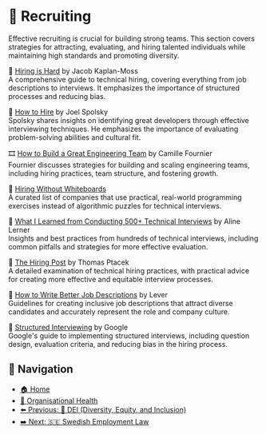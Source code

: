 # 🧲 Recruiting

Effective recruiting is crucial for building strong teams. This section covers strategies for attracting, evaluating, and hiring talented individuals while maintaining high standards and promoting diversity.

🔗 [Hiring is Hard](https://jacobian.org/2021/mar/8/hiring-is-hard/) by Jacob Kaplan-Moss  
A comprehensive guide to technical hiring, covering everything from job descriptions to interviews. It emphasizes the importance of structured processes and reducing bias.

🔗 [How to Hire](https://www.joelonsoftware.com/2006/10/25/the-guerrilla-guide-to-interviewing-version-30/) by Joel Spolsky  
Spolsky shares insights on identifying great developers through effective interviewing techniques. He emphasizes the importance of evaluating problem-solving abilities and cultural fit.

🎞 [How to Build a Great Engineering Team](https://www.youtube.com/watch?v=7yqExZqGOZ4) by Camille Fournier  
Fournier discusses strategies for building and scaling engineering teams, including hiring practices, team structure, and fostering growth.

🔗 [Hiring Without Whiteboards](https://github.com/poteto/hiring-without-whiteboards)  
A curated list of companies that use practical, real-world programming exercises instead of algorithmic puzzles for technical interviews.

📄 [What I Learned from Conducting 500+ Technical Interviews](https://blog.interviewing.io/what-i-learned-from-conducting-500-technical-interviews/) by Aline Lerner  
Insights and best practices from hundreds of technical interviews, including common pitfalls and strategies for more effective evaluation.

🔗 [The Hiring Post](https://sockpuppet.org/blog/2015/03/06/the-hiring-post/) by Thomas Ptacek  
A detailed examination of technical hiring practices, with practical advice for creating more effective and equitable interview processes.

📄 [How to Write Better Job Descriptions](https://www.lever.co/blog/how-to-write-better-job-descriptions/) by Lever  
Guidelines for creating inclusive job descriptions that attract diverse candidates and accurately represent the role and company culture.

🔗 [Structured Interviewing](https://rework.withgoogle.com/guides/hiring-use-structured-interviewing/steps/introduction/) by Google  
Google's guide to implementing structured interviews, including question design, evaluation criteria, and reducing bias in the hiring process.

## 🧭 Navigation

- [🏠 Home](../../README.md)
- [🧠 Organisational Health](../README.md)
- [⬅️ Previous: 🌈 DEI (Diversity, Equity, and Inclusion)](dei.md)
- [➡️ Next: 🇸🇪 Swedish Employment Law](swedish-employment-law.md)
